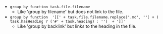 <!-- placeholder to force blank line before included text -->

- ``group by function task.file.filename``
    - Like 'group by filename' but does not link to the file.
- ``group by function  '[[' + task.file.filename.replace('.md', '') + ( task.hasHeading ? ('#' + task.heading) : '')  + ']]'``
    - Like 'group by backlink' but links to the heading in the file.


<!-- placeholder to force blank line after included text -->
